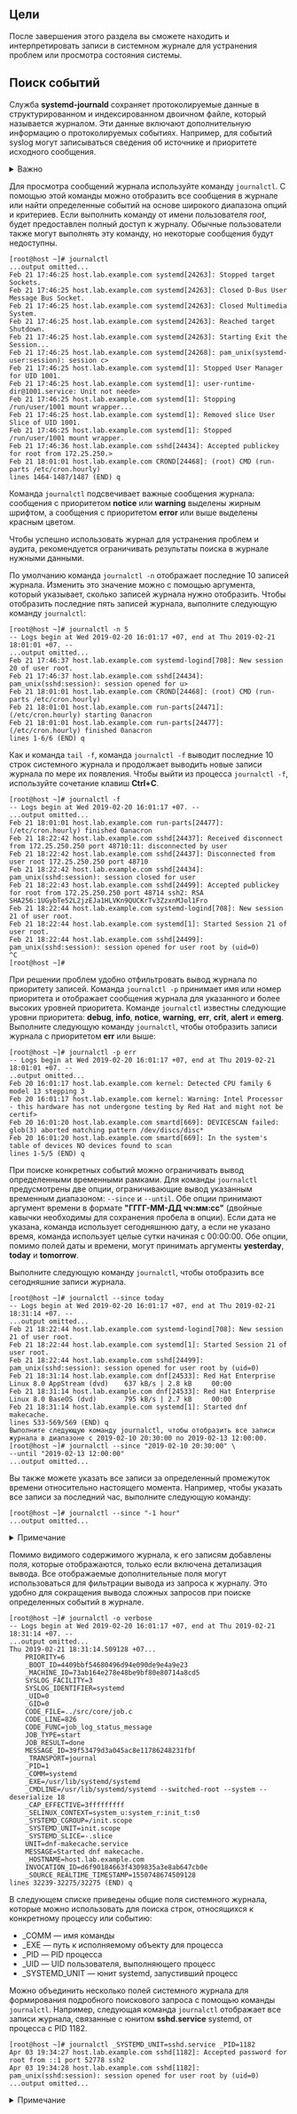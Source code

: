 ## Цели

После завершения этого раздела вы сможете находить и интерпретировать записи в системном журнале для устранения проблем или просмотра состояния системы.

## Поиск событий

Служба **systemd-journald** сохраняет протоколируемые данные в структурированном и индексированном двоичном файле, который называется журналом. Эти данные включают дополнительную информацию о протоколируемых событиях. Например, для событий syslog могут записываться сведения об источнике и приоритете исходного сообщения.

<details>
<summary>Важно</summary>

В Linux системный журнал по умолчанию хранится в каталоге **/run/log**. Содержимое каталога **/run/log** очищается при перезагрузке системы. Вы можете изменить эти настройки (способ рассматривается позже в этой главе).
</details>

Для просмотра сообщений журнала используйте команду `journalctl`. С помощью этой команды можно отобразить все сообщения в журнале или найти определенные событий на основе широкого диапазона опций и критериев. Если выполнить команду от имени пользователя *root*, будет предоставлен полный доступ к журналу. Обычные пользователи также могут выполнять эту команду, но некоторые сообщения будут недоступны.

```
[root@host ~]# journalctl
...output omitted...
Feb 21 17:46:25 host.lab.example.com systemd[24263]: Stopped target Sockets.
Feb 21 17:46:25 host.lab.example.com systemd[24263]: Closed D-Bus User Message Bus Socket.
Feb 21 17:46:25 host.lab.example.com systemd[24263]: Closed Multimedia System.
Feb 21 17:46:25 host.lab.example.com systemd[24263]: Reached target Shutdown.
Feb 21 17:46:25 host.lab.example.com systemd[24263]: Starting Exit the Session...
Feb 21 17:46:25 host.lab.example.com systemd[24268]: pam_unix(systemd-user:session): session c>
Feb 21 17:46:25 host.lab.example.com systemd[1]: Stopped User Manager for UID 1001.
Feb 21 17:46:25 host.lab.example.com systemd[1]: user-runtime-dir@1001.service: Unit not neede>
Feb 21 17:46:25 host.lab.example.com systemd[1]: Stopping /run/user/1001 mount wrapper...
Feb 21 17:46:25 host.lab.example.com systemd[1]: Removed slice User Slice of UID 1001.
Feb 21 17:46:25 host.lab.example.com systemd[1]: Stopped /run/user/1001 mount wrapper.
Feb 21 17:46:36 host.lab.example.com sshd[24434]: Accepted publickey for root from 172.25.250.>
Feb 21 18:01:01 host.lab.example.com CROND[24468]: (root) CMD (run-parts /etc/cron.hourly)
lines 1464-1487/1487 (END) q
```

Команда `journalctl` подсвечивает важные сообщения журнала: сообщения с приоритетом **notice** или **warning** выделены жирным шрифтом, а сообщения с приоритетом **error** или выше выделены красным цветом.

Чтобы успешно использовать журнал для устранения проблем и аудита, рекомендуется ограничивать результаты поиска в журнале нужными данными.

По умолчанию команда `journalctl -n` отображает последние 10 записей журнала. Изменить это значение можно с помощью аргумента, который указывает, сколько записей журнала нужно отобразить. Чтобы отобразить последние пять записей журнала, выполните следующую команду `journalctl`:

```
[root@host ~]# journalctl -n 5
-- Logs begin at Wed 2019-02-20 16:01:17 +07, end at Thu 2019-02-21 18:01:01 +07. --
...output omitted...
Feb 21 17:46:37 host.lab.example.com systemd-logind[708]: New session 20 of user root.
Feb 21 17:46:37 host.lab.example.com sshd[24434]: pam_unix(sshd:session): session opened for u>
Feb 21 18:01:01 host.lab.example.com CROND[24468]: (root) CMD (run-parts /etc/cron.hourly)
Feb 21 18:01:01 host.lab.example.com run-parts[24471]: (/etc/cron.hourly) starting 0anacron
Feb 21 18:01:01 host.lab.example.com run-parts[24477]: (/etc/cron.hourly) finished 0anacron
lines 1-6/6 (END) q
```

Как и команда `tail -f`, команда `journalctl -f` выводит последние 10 строк системного журнала и продолжает выводить новые записи журнала по мере их появления. Чтобы выйти из процесса `journalctl -f`, используйте сочетание клавиш **Ctrl+С**.

```
[root@host ~]# journalctl -f
-- Logs begin at Wed 2019-02-20 16:01:17 +07. --
...output omitted...
Feb 21 18:01:01 host.lab.example.com run-parts[24477]: (/etc/cron.hourly) finished 0anacron
Feb 21 18:22:42 host.lab.example.com sshd[24437]: Received disconnect from 172.25.250.250 port 48710:11: disconnected by user
Feb 21 18:22:42 host.lab.example.com sshd[24437]: Disconnected from user root 172.25.250.250 port 48710
Feb 21 18:22:42 host.lab.example.com sshd[24434]: pam_unix(sshd:session): session closed for user 
Feb 21 18:22:43 host.lab.example.com sshd[24499]: Accepted publickey for root from 172.25.250.250 port 48714 ssh2: RSA SHA256:1UGybTe52L2jzEJa1HLVKn9QUCKrTv3ZzxnMJol1Fro
Feb 21 18:22:44 host.lab.example.com systemd-logind[708]: New session 21 of user root.
Feb 21 18:22:44 host.lab.example.com systemd[1]: Started Session 21 of user root.
Feb 21 18:22:44 host.lab.example.com sshd[24499]: pam_unix(sshd:session): session opened for user root by (uid=0)
^C
[root@host ~]# 
```

При решении проблем удобно отфильтровать вывод журнала по приоритету записей. Команда `journalctl -p` принимает имя или номер приоритета и отображает сообщения журнала для указанного и более высоких уровней приоритета. Команде `journalctl` известны следующие уровни приоритета: **debug**, **info**, **notice**, **warning**, **err**, **crit**, **alert** и **emerg**.
Выполните следующую команду `journalctl`, чтобы отобразить записи журнала с приоритетом **err** или выше:

```
[root@host ~]# journalctl -p err
-- Logs begin at Wed 2019-02-20 16:01:17 +07, end at Thu 2019-02-21 18:01:01 +07. --
..output omitted...
Feb 20 16:01:17 host.lab.example.com kernel: Detected CPU family 6 model 13 stepping 3
Feb 20 16:01:17 host.lab.example.com kernel: Warning: Intel Processor - this hardware has not undergone testing by Red Hat and might not be certif>
Feb 20 16:01:20 host.lab.example.com smartd[669]: DEVICESCAN failed: glob(3) aborted matching pattern /dev/discs/disc*
Feb 20 16:01:20 host.lab.example.com smartd[669]: In the system's table of devices NO devices found to scan
lines 1-5/5 (END) q
```

При поиске конкретных событий можно ограничивать вывод определенными временными рамками. Для команды `journalctl` предусмотрены две опции, ограничивающие вывод указанным временным диапазоном: `--since` и `--until`. Обе опции принимают аргумент времени в формате **"ГГГГ-ММ-ДД чч:мм:сс"** (двойные кавычки необходимы для сохранения пробела в опции). Если дата не указана, команда использует сегодняшнюю дату, а если не указано время, команда использует целые сутки начиная с 00:00:00. Обе опции, помимо полей даты и времени, могут принимать аргументы **yesterday**, **today** и **tomorrow**.

Выполните следующую команду `journalctl`, чтобы отобразить все сегодняшние записи журнала.

```
[root@host ~]# journalctl --since today
-- Logs begin at Wed 2019-02-20 16:01:17 +07, end at Thu 2019-02-21 18:31:14 +07. --
...output omitted...
Feb 21 18:22:44 host.lab.example.com systemd-logind[708]: New session 21 of user root.
Feb 21 18:22:44 host.lab.example.com systemd[1]: Started Session 21 of user root.
Feb 21 18:22:44 host.lab.example.com sshd[24499]: pam_unix(sshd:session): session opened for user root by (uid=0)
Feb 21 18:31:14 host.lab.example.com dnf[24533]: Red Hat Enterprise Linux 8.0 AppStream (dvd)    637 kB/s | 2.8 kB     00:00
Feb 21 18:31:14 host.lab.example.com dnf[24533]: Red Hat Enterprise Linux 8.0 BaseOS (dvd)       795 kB/s | 2.7 kB     00:00
Feb 21 18:31:14 host.lab.example.com systemd[1]: Started dnf makecache.
lines 533-569/569 (END) q
Выполните следующую команду journalctl, чтобы отобразить все записи журнала в диапазоне с 2019-02-10 20:30:00 по 2019-02-13 12:00:00.
[root@host ~]# journalctl --since "2019-02-10 20:30:00" \
--until "2019-02-13 12:00:00"
...output omitted...
```

Вы также можете указать все записи за определенный промежуток времени относительно настоящего момента. Например, чтобы указать все записи за последний час, выполните следующую команду:

```
[root@host ~]# journalctl --since "-1 hour"
...output omitted...
```

<details>
<summary>Примечание</summary>

Вы можете использовать и другие, более сложные временные характеристики с опциями `--since` и `--until`. Некоторые примеры см. на man-странице `systemd.time(7)`.
</details>

Помимо видимого содержимого журнала, к его записям добавлены поля, которые отображаются, только если включена детализация вывода. Все отображаемые дополнительные поля могут использоваться для фильтрации вывода из запроса к журналу. Это удобно для сокращения вывода сложных запросов при поиске определенных событий в журнале.

```
[root@host ~]# journalctl -o verbose
-- Logs begin at Wed 2019-02-20 16:01:17 +07, end at Thu 2019-02-21 18:31:14 +07. --
...output omitted...
Thu 2019-02-21 18:31:14.509128 +07...
    PRIORITY=6
    _BOOT_ID=4409bbf54680496d94e090de9e4a9e23
    _MACHINE_ID=73ab164e278e48be9bf80e80714a8cd5
    SYSLOG_FACILITY=3
    SYSLOG_IDENTIFIER=systemd
    _UID=0
    _GID=0
    CODE_FILE=../src/core/job.c
    CODE_LINE=826
    CODE_FUNC=job_log_status_message
    JOB_TYPE=start
    JOB_RESULT=done
    MESSAGE_ID=39f53479d3a045ac8e11786248231fbf
    _TRANSPORT=journal
    _PID=1
    _COMM=systemd
    _EXE=/usr/lib/systemd/systemd
    _CMDLINE=/usr/lib/systemd/systemd --switched-root --system --deserialize 18
    _CAP_EFFECTIVE=3fffffffff
    _SELINUX_CONTEXT=system_u:system_r:init_t:s0
    _SYSTEMD_CGROUP=/init.scope
    _SYSTEMD_UNIT=init.scope
    _SYSTEMD_SLICE=-.slice
    UNIT=dnf-makecache.service
    MESSAGE=Started dnf makecache.
    _HOSTNAME=host.lab.example.com
    INVOCATION_ID=d6f90184663f4309835a3e8ab647cb0e
    _SOURCE_REALTIME_TIMESTAMP=1550748674509128
lines 32239-32275/32275 (END) q
```

В следующем списке приведены общие поля системного журнала, которые можно использовать для поиска строк, относящихся к конкретному процессу или событию:

* _COMM ― имя команды
* _EXE ― путь к исполняемому объекту для процесса
* _PID ― PID процесса
* _UID ― UID пользователя, выполняющего процесс
* _SYSTEMD_UNIT ― юнит systemd, запустивший процесс


Можно объединить несколько полей системного журнала для формирования подробного поискового запроса с помощью команды `journalctl`. Например, следующая команда `journalctl` отображает все записи журнала, связанные с юнитом **sshd.service** systemd, от процесса с PID 1182.

```
[root@host ~]# journalctl _SYSTEMD_UNIT=sshd.service _PID=1182
Apr 03 19:34:27 host.lab.example.com sshd[1182]: Accepted password for root from ::1 port 52778 ssh2
Apr 03 19:34:28 host.lab.example.com sshd[1182]: pam_unix(sshd:session): session opened for user root by (uid=0)
...output omitted...
```

<details>
<summary>Примечание</summary>

Список часто используемых полей журнала см. на man-странице `systemd.journal-fields(7)`.
</details>